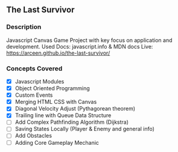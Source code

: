 ## The Last Survivor
### Description
Javascript Canvas Game Project with key focus on application and development.
Used Docs: javascript.info & MDN docs
Live: https://arceen.github.io/the-last-survivor/
### Concepts Covered
- [X] Javascript Modules
- [X] Object Oriented Programming
- [X] Custom Events
- [X] Merging HTML CSS with Canvas
- [X] Diagonal Velocity Adjust (Pythagorean theorem) 
- [X] Trailing line with Queue Data Structure
- [ ] Add Complex Pathfinding Algorithm (Dijkstra)
- [ ] Saving States Locally (Player & Enemy and general info)
- [ ] Add Obstacles
- [ ] Adding Core Gameplay Mechanic
